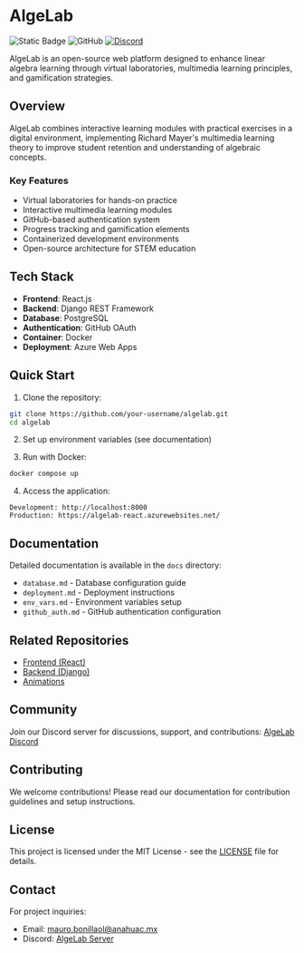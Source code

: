 # AlgeLab

![Static Badge](https://img.shields.io/badge/Python-3.11-blue)
![GitHub](https://img.shields.io/badge/license-MIT-green)
[![Discord](https://img.shields.io/discord/YOUR_SERVER_ID?color=7289da&label=Discord&logo=discord&logoColor=white)](https://discord.gg/4SRmKVZb8V)

AlgeLab is an open-source web platform designed to enhance linear algebra learning through virtual laboratories, multimedia learning principles, and gamification strategies.

## Overview

AlgeLab combines interactive learning modules with practical exercises in a digital environment, implementing Richard Mayer's multimedia learning theory to improve student retention and understanding of algebraic concepts.

### Key Features

- Virtual laboratories for hands-on practice
- Interactive multimedia learning modules
- GitHub-based authentication system
- Progress tracking and gamification elements
- Containerized development environments
- Open-source architecture for STEM education

## Tech Stack

- **Frontend**: React.js
- **Backend**: Django REST Framework
- **Database**: PostgreSQL
- **Authentication**: GitHub OAuth
- **Container**: Docker
- **Deployment**: Azure Web Apps

## Quick Start

1. Clone the repository:
```bash
git clone https://github.com/your-username/algelab.git
cd algelab
```

2. Set up environment variables (see documentation)

3. Run with Docker:
```bash
docker compose up
```

4. Access the application:
```
Development: http://localhost:8000
Production: https://algelab-react.azurewebsites.net/
```

## Documentation

Detailed documentation is available in the `docs` directory:

- `database.md` - Database configuration guide
- `deployment.md` - Deployment instructions
- `env_vars.md` - Environment variables setup
- `github_auth.md` - GitHub authentication configuration

## Related Repositories

- [Frontend (React)](https://github.com/Mauro-Bonilla/practicum-2-react)
- [Backend (Django)](https://github.com/Mauro-Bonilla/practicum-II-backend)
- [Animations](https://github.com/Mauro-Bonilla/practicum-II-animations)

## Community

Join our Discord server for discussions, support, and contributions:
[AlgeLab Discord](https://discord.gg/Q8F6xm7U)

## Contributing

We welcome contributions! Please read our documentation for contribution guidelines and setup instructions.

## License

This project is licensed under the MIT License - see the [LICENSE](LICENSE) file for details.

## Contact

For project inquiries:
- Email: mauro.bonillaol@anahuac.mx
- Discord: [AlgeLab Server](https://discord.gg/Q8F6xm7U)
